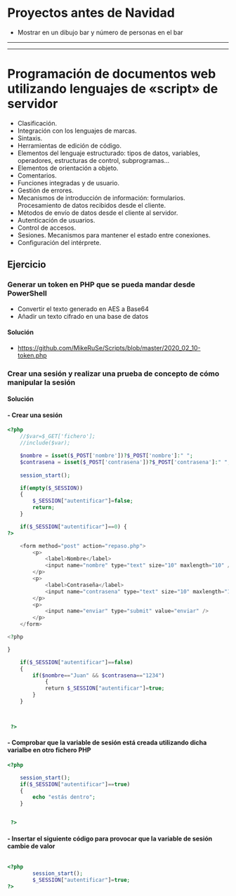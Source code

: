 # Proyectos antes de Navidad
* Mostrar en un dibujo bar y número de personas en el bar

----------------------
----------------------

# Programación de documentos web utilizando lenguajes de «script» de servidor
- Clasificación.
- Integración con los lenguajes de marcas.
- Sintaxis.
- Herramientas de edición de código.
- Elementos del lenguaje estructurado: tipos de datos, variables, operadores, estructuras de control, subprogramas…
- Elementos de orientación a objeto.
- Comentarios.
- Funciones integradas y de usuario.
- Gestión de errores.
- Mecanismos de introducción de información: formularios. Procesamiento de datos recibidos desde el cliente.
- Métodos de envío de datos desde el cliente al servidor.
- Autenticación de usuarios.
- Control de accesos.
- Sesiones. Mecanismos para mantener el estado entre conexiones.
- Configuración del intérprete.

## Ejercicio

### Generar un token en PHP que se pueda mandar desde PowerShell
- Convertir el texto generado en AES a Base64
- Añadir un texto cifrado en una base de datos
#### Solución
* https://github.com/MikeRuSe/Scripts/blob/master/2020_02_10-token.php

### Crear una sesión y realizar una prueba de concepto de cómo manipular la sesión
#### Solución

#### - Crear una sesión

```PHP
<?php
	//$var=$_GET['fichero'];
	//include($var);

	$nombre = isset($_POST['nombre'])?$_POST['nombre']:" ";
	$contrasena = isset($_POST['contrasena'])?$_POST['contrasena']:" ";
	
	session_start();

	if(empty($_SESSION))
	{
		$_SESSION["autentificar"]=false;
		return;
	}

	if($_SESSION["autentificar"]==0) { 
?>

	<form method="post" action="repaso.php">
		<p>
			<label>Nombre</label>
			<input name="nombre" type="text" size="10" maxlength="10" />
		</p>
		<p>
			<label>Contraseña</label>
			<input name="contrasena" type="text" size="10" maxlength="10" />
		</p>
		<p>
			<input name="enviar" type="submit" value="enviar" />
		</p>
	</form>

<?php

}

	if($_SESSION["autentificar"]==false)
	{ 
		if($nombre=="Juan" && $contrasena=="1234")
	    	{	    
	 	    return $_SESSION["autentificar"]=true;
		}
	}


		       
 ?>
 ```
 
#### - Comprobar que la variable de sesión está creada utilizando dicha varialbe en otro fichero PHP

```PHP
<?php

	session_start();
	if($_SESSION["autentificar"]==true)
	{ 
		echo "estás dentro";
	}


 ?>
```

#### - Insertar el siguiente código para provocar que la variable de sesión cambie de valor
```PHP

<?php
		session_start();
		$_SESSION["autentificar"]=true;
?>
```
